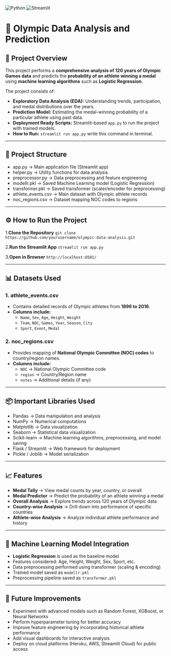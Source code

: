 ![Python](https://img.shields.io/badge/Python-3.8%2B-blue)
![Streamlit](https://img.shields.io/badge/Streamlit-App-red)

# 🏅 Olympic Data Analysis and Prediction

## 📌 Project Overview
This project performs a **comprehensive analysis of 120 years of Olympic Games data** and predicts the **probability of an athlete winning a medal** using **machine learning algorithms** such as **Logistic Regression**.  

The project consists of:
- **Exploratory Data Analysis (EDA):** Understanding trends, participation, and medal distributions over the years.  
- **Prediction Model:** Estimating the medal-winning probability of a particular athlete using past data.  
- **Deployment Ready Scripts:** Streamlit-based `app.py` to run the project with trained models.
- **How to Run:** `streamlit run app.py` write this command in terminal.

---


## 📂 Project Structure
- app.py → Main application file (Streamlit app)
- helper.py → Utility functions for data analysis
- preprocessor.py → Data preprocessing and feature engineering
- modellr.pkl → Saved Machine Learning model (Logistic Regression)
- transformer.pkl → Saved transformer (scaler/encoder for preprocessing)
- athlete_events.csv → Main dataset with Olympic athlete records
- noc_regions.csv → Dataset mapping NOC codes to regions

---
## ⚙️ How to Run the Project

1.**Clone the Repository**
   `git clone https://github.com/yourusername/olympic-data-analysis.git`

2.**Run the Streamlit App**
  `streamlit run app.py`
    
3.**Open in Browser**
 `http://localhost:8501/`


---
## 📊 Datasets Used

### 1. athlete_events.csv
- Contains detailed records of Olympic athletes from **1896 to 2016**.  
- **Columns include:**  
  - `Name`, `Sex`, `Age`, `Height`, `Weight`  
  - `Team`, `NOC`, `Games`, `Year`, `Season`, `City`  
  - `Sport`, `Event`, `Medal`  

### 2. noc_regions.csv
- Provides mapping of **National Olympic Committee (NOC) codes** to country/region names.  
- **Columns include:**  
  - `NOC` → National Olympic Committee code  
  - `region` → Country/Region name  
  - `notes` → Additional details (if any)
 
---
## 📦 Important Libraries Used
- Pandas → Data manipulation and analysis
- NumPy → Numerical computations
- Matplotlib → Data visualization
- Seaborn → Statistical data visualization
- Scikit-learn → Machine learning algorithms, preprocessing, and model saving
- Flask / Streamlit → Web framework for deployment
- Pickle / Joblib → Model serialization

---
## 📈 Features
- **Medal Tally** → View medal counts by year, country, or overall
- **Medal Predictor** → Predict the probability of an athlete winning a medal
- **Overall Analysis** → Explore trends across 120 years of Olympic data
- **Country-wise Analysis** → Drill down into performance of specific countries
- **Athlete-wise Analysis** → Analyze individual athlete performance and history

---
## 🤖 Machine Learning Model Integration
- **Logistic Regression** is used as the baseline model
- Features considered: Age, Height, Weight, Sex, Sport, etc.
- Data preprocessing performed using transformer (scaling & encoding)
- Trained model saved as `modellr.pkl`
- Preprocessing pipeline saved as `transformer.pkl`

---
## 🚀 Future Improvements
- Experiment with advanced models such as Random Forest, XGBoost, or Neural Networks
- Perform hyperparameter tuning for better accuracy
- Improve feature engineering by incorporating historical athlete performance
- Add visual dashboards for interactive analysis
- Deploy on cloud platforms (Heroku, AWS, Streamlit Cloud) for public access






